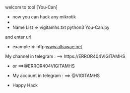welcom to tool [You-Can]
 - now you can hack any mikrotik 
 -
 - Name List => vigitamhs.txt
python3 You-Can.py

and enter url
 - example => http:www.alhawae.net

My channel in telegram :
==> https://ERROR404VIGITAMHS
 - or
==>@ERROR404VIGITAMHS
 - My account in telegram :
==> @VIGITAMHS

 - Happy Hack
